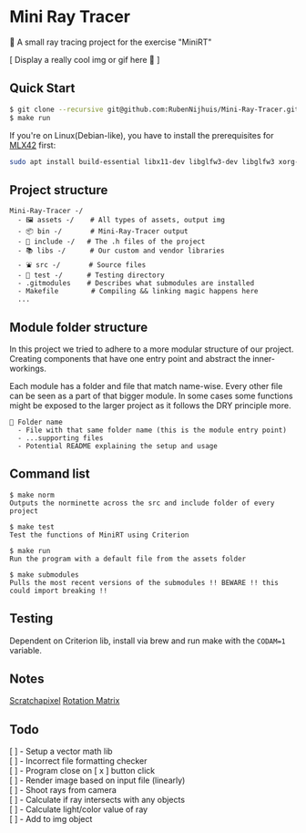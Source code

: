 # Mini Ray Tracer
🌈 A small ray tracing project for the exercise "MiniRT"

[ Display a really cool img or gif here 🤤 ]

## Quick Start 
```sh
$ git clone --recursive git@github.com:RubenNijhuis/Mini-Ray-Tracer.git
$ make run
```

If you're on Linux(Debian-like), you have to install the prerequisites for [MLX42](https://github.com/codam-coding-college/MLX42/) first:
```sh
sudo apt install build-essential libx11-dev libglfw3-dev libglfw3 xorg-dev
```

## Project structure
```
Mini-Ray-Tracer -/
  - 🖼 assets -/    # All types of assets, output img
  - 📦 bin -/       # Mini-Ray-Tracer output
  - 👀 include -/   # The .h files of the project
  - 📚 libs -/      # Our custom and vendor libraries
  - ⛲️ src -/       # Source files
  - 🧪 test -/      # Testing directory
  - .gitmodules    # Describes what submodules are installed
  - Makefile        # Compiling && linking magic happens here
  ...
```

## Module folder structure

In this project we tried to adhere to a more modular structure of our project. Creating components that have one entry point and abstract the inner-workings.

Each module has a folder and file that match name-wise. Every other file can be seen as a part of that bigger module. In some cases some functions might be exposed to the larger project as it follows the DRY principle more.

```
📁 Folder name
  - File with that same folder name (this is the module entry point)
  - ...supporting files
  - Potential README explaining the setup and usage
```

## Command list
```
$ make norm
Outputs the norminette across the src and include folder of every project

$ make test
Test the functions of MiniRT using Criterion

$ make run
Run the program with a default file from the assets folder

$ make submodules
Pulls the most recent versions of the submodules !! BEWARE !! this could import breaking !!
```

## Testing
Dependent on Criterion lib, install via brew and run make with the `CODAM=1` variable.

## Notes
[Scratchapixel](https://www.scratchapixel.com/)
[Rotation Matrix](https://en.wikipedia.org/wiki/Rotation_matrix)

## Todo
[ ] - Setup a vector math lib  
[ ] - Incorrect file formatting checker  
[ ] - Program close on [ x ] button click  
[ ] - Render image based on input file (linearly)  
  [ ] - Shoot rays from camera  
  [ ] - Calculate if ray intersects with any objects  
  [ ] - Calculate light/color value of ray  
  [ ] - Add to img object  
